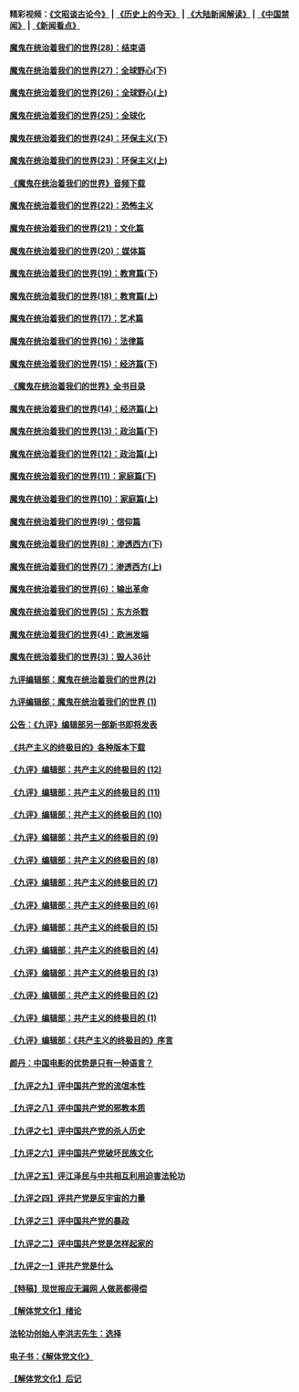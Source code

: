 #### 精彩视频：[《文昭谈古论今》](http://45.32.25.56/wenzhao) | [《历史上的今天》](http://45.32.25.56/today-in-history) | [《大陆新闻解读》](http://45.32.25.56/ntdtv-comedy) | [《中国禁闻》](http://45.32.25.56/ntdtv-news) | [《新闻看点》](http://45.32.25.56/news-insight) 

 #### [魔鬼在统治着我们的世界(28)：结束语](../pages/nsc422/n10936246.md?t=02071531) 

#### [魔鬼在统治着我们的世界(27)：全球野心(下)](../pages/nsc422/n10928319.md?t=02071531) 

#### [魔鬼在统治着我们的世界(26)：全球野心(上)](../pages/nsc422/n10900318.md?t=02071531) 

#### [魔鬼在统治着我们的世界(25)：全球化](../pages/nsc422/n10788205.md?t=02071531) 

#### [魔鬼在统治着我们的世界(24)：环保主义(下)](../pages/nsc422/n10695307.md?t=02071531) 

#### [魔鬼在统治着我们的世界(23)：环保主义(上)](../pages/nsc422/n10688613.md?t=02071531) 

#### [《魔鬼在统治着我们的世界》音频下载](../pages/nsc422/n10635553.md?t=02071531) 

#### [魔鬼在统治着我们的世界(22)：恐怖主义](../pages/nsc422/n10614727.md?t=02071531) 

#### [魔鬼在统治着我们的世界(21)：文化篇](../pages/nsc422/n10597706.md?t=02071531) 

#### [魔鬼在统治着我们的世界(20)：媒体篇](../pages/nsc422/n10586579.md?t=02071531) 

#### [魔鬼在统治着我们的世界(19)：教育篇(下)](../pages/nsc422/n10564808.md?t=02071531) 

#### [魔鬼在统治着我们的世界(18)：教育篇(上)](../pages/nsc422/n10526970.md?t=02071531) 

#### [魔鬼在统治着我们的世界(17)：艺术篇](../pages/nsc422/n10499093.md?t=02071531) 

#### [魔鬼在统治着我们的世界(16)：法律篇](../pages/nsc422/n10485969.md?t=02071531) 

#### [魔鬼在统治着我们的世界(15)：经济篇(下)](../pages/nsc422/n10469975.md?t=02071531) 

#### [《魔鬼在统治着我们的世界》全书目录](../pages/nsc422/n10464261.md?t=02071531) 

#### [魔鬼在统治着我们的世界(14)：经济篇(上)](../pages/nsc422/n10457370.md?t=02071531) 

#### [魔鬼在统治着我们的世界(13)：政治篇(下)](../pages/nsc422/n10448270.md?t=02071531) 

#### [魔鬼在统治着我们的世界(12)：政治篇(上)](../pages/nsc422/n10444576.md?t=02071531) 

#### [魔鬼在统治着我们的世界(11)：家庭篇(下)](../pages/nsc422/n10440961.md?t=02071531) 

#### [魔鬼在统治着我们的世界(10)：家庭篇(上)](../pages/nsc422/n10435448.md?t=02071531) 

#### [魔鬼在统治着我们的世界(9)：信仰篇](../pages/nsc422/n10432159.md?t=02071531) 

#### [魔鬼在统治着我们的世界(8)：渗透西方(下)](../pages/nsc422/n10429603.md?t=02071531) 

#### [魔鬼在统治着我们的世界(7)：渗透西方(上)](../pages/nsc422/n10426013.md?t=02071531) 

#### [魔鬼在统治着我们的世界(6)：输出革命](../pages/nsc422/n10421536.md?t=02071531) 

#### [魔鬼在统治着我们的世界(5)：东方杀戮](../pages/nsc422/n10417707.md?t=02071531) 

#### [魔鬼在统治着我们的世界(4)：欧洲发端](../pages/nsc422/n10414890.md?t=02071531) 

#### [魔鬼在统治着我们的世界(3)：毁人36计](../pages/nsc422/n10411583.md?t=02071531) 

#### [九评编辑部：魔鬼在统治着我们的世界(2)](../pages/nsc422/n10410036.md?t=02071531) 

#### [九评编辑部：魔鬼在统治着我们的世界 (1)](../pages/nsc422/n10406825.md?t=02071531) 

#### [公告：《九评》编辑部另一部新书即将发表](../pages/nsc422/n10405104.md?t=02071531) 

#### [《共产主义的终极目的》各种版本下载](../pages/nsc422/n10022138.md?t=02071531) 

#### [《九评》编辑部：共产主义的终极目的 (12)](../pages/nsc422/n9933272.md?t=02071531) 

#### [《九评》编辑部：共产主义的终极目的 (11)](../pages/nsc422/n9924973.md?t=02071531) 

#### [《九评》编辑部：共产主义的终极目的 (10)](../pages/nsc422/n9920883.md?t=02071531) 

#### [《九评》编辑部：共产主义的终极目的 (9)](../pages/nsc422/n9916363.md?t=02071531) 

#### [《九评》编辑部：共产主义的终极目的 (8)](../pages/nsc422/n9912488.md?t=02071531) 

#### [《九评》编辑部：共产主义的终极目的 (7)](../pages/nsc422/n9901176.md?t=02071531) 

#### [《九评》编辑部：共产主义的终极目的 (6)](../pages/nsc422/n9899359.md?t=02071531) 

#### [《九评》编辑部：共产主义的终极目的 (5)](../pages/nsc422/n9893174.md?t=02071531) 

#### [《九评》编辑部：共产主义的终极目的 (4)](../pages/nsc422/n9891246.md?t=02071531) 

#### [《九评》编辑部：共产主义的终极目的 (3)](../pages/nsc422/n9879879.md?t=02071531) 

#### [《九评》编辑部：共产主义的终极目的 (2)](../pages/nsc422/n9876205.md?t=02071531) 

#### [《九评》编辑部：共产主义的终极目的 (1)](../pages/nsc422/n9865857.md?t=02071531) 

#### [《九评》编辑部：《共产主义的终极目的》序言](../pages/nsc422/n9862666.md?t=02071531) 

#### [颜丹：中国电影的优势是只有一种语言？](../pages/nsc422/n9583062.md?t=02071531) 

#### [【九评之九】评中国共产党的流氓本性](../pages/nsc422/n737542.md?t=02071531) 

#### [【九评之八】评中国共产党的邪教本质](../pages/nsc422/n735942.md?t=02071531) 

#### [【九评之七】评中国共产党的杀人历史](../pages/nsc422/n733806.md?t=02071531) 

#### [【九评之六】评中国共产党破坏民族文化](../pages/nsc422/n731667.md?t=02071531) 

#### [【九评之五】评江泽民与中共相互利用迫害法轮功](../pages/nsc422/n730058.md?t=02071531) 

#### [【九评之四】评共产党是反宇宙的力量](../pages/nsc422/n727814.md?t=02071531) 

#### [【九评之三】评中国共产党的暴政](../pages/nsc422/n725597.md?t=02071531) 

#### [【九评之二】评中国共产党是怎样起家的](../pages/nsc422/n723946.md?t=02071531) 

#### [【九评之一】评共产党是什么](../pages/nsc422/n722529.md?t=02071531) 

#### [【特稿】现世报应无漏网 人做恶都得偿](../pages/nsc422/n4215167.md?t=02071531) 

#### [【解体党文化】绪论](../pages/nsc422/n1449356.md?t=02071531) 

#### [法轮功创始人李洪志先生：选择](../pages/nsc422/n3580738.md?t=02071531) 

#### [电子书：《解体党文化》](../pages/nsc422/n1573484.md?t=02071531) 

#### [【解体党文化】后记](../pages/nsc422/n1531999.md?t=02071531) 

